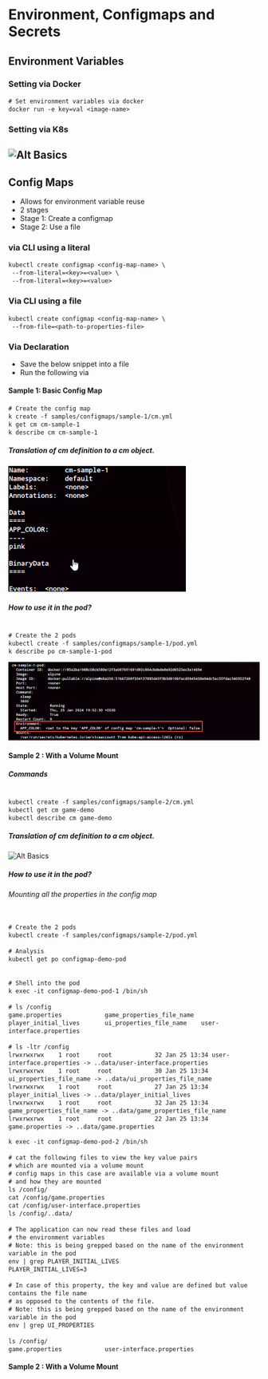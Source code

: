 # Environment, Configmaps and Secrets

## Environment Variables

### Setting via Docker
```shell
# Set environment variables via docker
docker run -e key=val <image-name>
```
### Setting via K8s
![Alt Basics](docs/images/env/sample-1/env.png)
---

## Config Maps

* Allows for environment variable reuse
*  2 stages
  * Stage 1: Create a configmap
  * Stage 2: Use a file

### via CLI using a literal
```
kubectl create configmap <config-map-name> \
 --from-literal=<key>=<value> \
 --from-literal=<key>=<value> 
```
### Via CLI using a file 
```
kubectl create configmap <config-map-name> \
 --from-file=<path-to-properties-file>
```

### Via Declaration

* Save the below snippet into a file
* Run the following via 

#### Sample 1:  Basic Config Map

```shell
# Create the config map
k create -f samples/configmaps/sample-1/cm.yml
k get cm cm-sample-1
k describe cm cm-sample-1
```
#####  Translation of cm definition to a cm object.
![Alt Basics](docs/images/cm/sample-1/cm.png)

##### How to use it in the pod?

```shell

# Create the 2 pods
kubectl create -f samples/configmaps/sample-1/pod.yml
k describe po cm-sample-1-pod
```

![Alt Basics](docs/images/cm/sample-1/pod.png)


#### Sample 2 : With a Volume Mount


##### Commands
```shell

kubectl create -f samples/configmaps/sample-2/cm.yml
kubectl get cm game-demo
kubectl describe cm game-demo
```
#####  Translation of cm definition to a cm object.
![Alt Basics](docs/images/cm/cm.png/cm-desc.png)

##### How to use it in the pod?

###### Mounting all the properties in the config map
```shell

# Create the 2 pods
kubectl create -f samples/configmaps/sample-2/pod.yml

# Analysis
kubectl get po configmap-demo-pod


# Shell into the pod
k exec -it configmap-demo-pod-1 /bin/sh

# ls /config
game.properties            game_properties_file_name  player_initial_lives       ui_properties_file_name    user-interface.properties

# ls -ltr /config
lrwxrwxrwx    1 root     root            32 Jan 25 13:34 user-interface.properties -> ..data/user-interface.properties
lrwxrwxrwx    1 root     root            30 Jan 25 13:34 ui_properties_file_name -> ..data/ui_properties_file_name
lrwxrwxrwx    1 root     root            27 Jan 25 13:34 player_initial_lives -> ..data/player_initial_lives
lrwxrwxrwx    1 root     root            32 Jan 25 13:34 game_properties_file_name -> ..data/game_properties_file_name
lrwxrwxrwx    1 root     root            22 Jan 25 13:34 game.properties -> ..data/game.properties

```

```shell
k exec -it configmap-demo-pod-2 /bin/sh

# cat the following files to view the key value pairs
# which are mounted via a volume mount
# config maps in this case are available via a volume mount
# and how they are mounted
ls /config/
cat /config/game.properties
cat /config/user-interface.properties
ls /config/..data/

# The application can now read these files and load
# the environment variables 
# Note: this is being grepped based on the name of the environment variable in the pod
env | grep PLAYER_INITIAL_LIVES
PLAYER_INITIAL_LIVES=3

# In case of this property, the key and value are defined but value contains the file name
# as opposed to the contents of the file.
# Note: this is being grepped based on the name of the environment variable in the pod
env | grep UI_PROPERTIES

ls /config/
game.properties            user-interface.properties
```

#### Sample 2 : With a Volume Mount